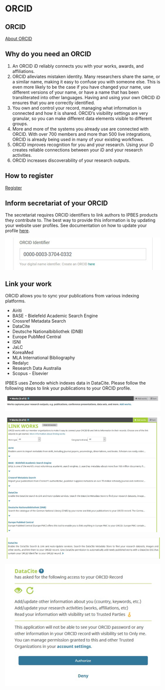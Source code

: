 # ORCID

## ORCID

[About ORCID](https://orcid.org/about/what-is-orcid/mission)

## Why do you need an ORCID

1. An ORCID iD reliably connects you with your works, awards, and affiliations. 
2. ORCID alleviates mistaken identity. Many researchers share the same, or a similar name, making it easy to confuse you with someone else. This is even more likely to be the case if you have changed your name, use different versions of your name, or have a name that has been transliterated into other languages. Having and using your own ORCID iD ensures that you are correctly identified.
3. You own and control your record, managing what information is connected and how it is shared. ORCID’s visibility settings are very granular, so you can make different data elements visible to different groups.
4. More and more of the systems you already use are connected with ORCID. With over 700 members and more than 500 live integrations, ORCID is already being used in many of your existing workflows. 
5. ORCID improves recognition for you and your research. Using your iD creates reliable connections between your iD and your research activities. 
6. ORCID increases discoverability of your research outputs. 

## How to register

[Register](https://orcid.org/register)

## Inform secretariat of your ORCID

The secretariat requires ORCID identifiers to link authors to IPBES products they contribute to. The best way to provide this information is by updating your website user profiles. See documentation on how to update your profile [here](https://docs.ipbes.net/account/account#view-and-update-profile).

![Field to update ORCID identifier on IPBES website](../.gitbook/assets/update_orcid.jpg)

## Link your work

ORCID allows you to sync your publications from various indexing platforms.

* Airiti
* BASE - Bielefeld Academic Search Engine
* Crossref Metadata Search
* DataCite
* Deutsche Nationalbibliothek \(DNB\)
* Europe PubMed Central
* ISNI
* JaLC
* KoreaMed
* MLA International Bibliography
* Redalyc
* Research Data Australia
* Scopus - Elsevier

IPBES uses Zenodo which indexes data in DataCite. Please follow the following steps to link your publications to your ORCID profile.

![Add works](../.gitbook/assets/orcid_link_works_1.jpg)

![Link to ORCID member organisations](../.gitbook/assets/orcid_link_works_2.jpg)

![DataCite is used by Zenodo. Pick this to link to IPBES publications uploaded to Zenodo](../.gitbook/assets/orcid_link_works_3.jpg)

![Authorize ORCID to link to DataCite](../.gitbook/assets/orcid_link_works_4.jpg)

